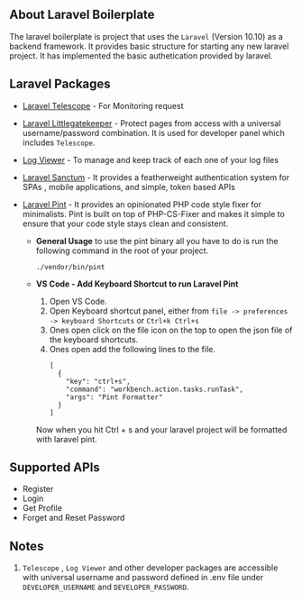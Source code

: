 ## About Laravel Boilerplate

The laravel boilerplate is project that uses the `Laravel` (Version 10.10) as a backend framework. It provides basic structure for starting any new laravel project. It has implemented the basic authetication provided by laravel.


## Laravel Packages

- [Laravel Telescope](https://laravel.com/docs/9.x/telescope) - For Monitoring request
- [Laravel Littlegatekeeper](https://github.com/spatie/laravel-littlegatekeeper) - Protect pages from access with a universal username/password combination. It is used for developer panel which includes `Telescope`.
- [Log Viewer](https://github.com/ARCANEDEV/LogViewer) - To manage and keep track of each one of your log files
- [Laravel Sanctum](https://laravel.com/docs/9.x/sanctum) - It provides a featherweight authentication system for SPAs , mobile applications, and simple, token based APIs
- [Laravel Pint](https://laravel.com/docs/9.x/pint) - It provides an opinionated PHP code style fixer for minimalists. Pint is built on top of PHP-CS-Fixer and makes it simple to ensure that your code style stays clean and consistent.
	
	- __General Usage__
		to use the pint binary all you have to do is run the following command in the root of your project.
		```
		./vendor/bin/pint
		```
	
	- __VS Code - Add Keyboard Shortcut to run Laravel Pint__
        1. Open VS Code.
		2. Open Keyboard shortcut panel, either from `file -> preferences -> keyboard Shortcuts` or `Ctrl+k Ctrl+s`
		3. Ones open click on the file icon on the top to open the json file of the keyboard shortcuts.
		4. Ones open add the following lines to the file.
            ```
            [
              {
                "key": "ctrl+s",
                "command": "workbench.action.tasks.runTask",
                "args": "Pint Formatter"
              }
            ]
            ```
		Now when you hit Ctrl + s and your laravel project will be formatted with laravel pint.

## Supported APIs

- Register
- Login
- Get Profile
- Forget and Reset Password

## Notes

1. `Telescope` , `Log Viewer` and other developer packages are accessible with universal username and password defined in .env file under `DEVELOPER_USERNAME` and `DEVELOPER_PASSWORD`.
